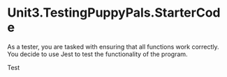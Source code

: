 # Unit3.TestingPuppyPals.StarterCode

As a tester, you are tasked with ensuring that all functions work correctly. You decide to use Jest to test the functionality of the program.


Test